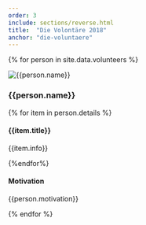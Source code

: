 ```yaml
---
order: 3
include: sections/reverse.html
title:  "Die Volontäre 2018"
anchor: "die-voluntaere"
---
```

{% for person in site.data.volunteers %} 
  <div class="person">
    <div class="portrait">
        <img src="assets/img/portraits/{{person.image}}" alt="{{person.name}}">
    </div>
    <h3>{{person.name}}</h3>
    <div class="details">
        {% for item in person.details %}
        <h4>{{item.title}}</h4>
        <p>{{item.info}}</p>
        {%endfor%}
    </div>
    <h4>Motivation</h4>
    <p>{{person.motivation}}</p>
</div>
{% endfor %}
